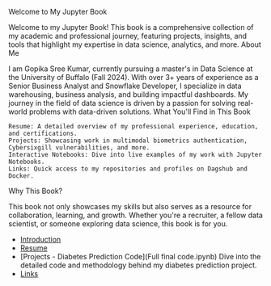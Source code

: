 Welcome to My Jupyter Book

Welcome to my Jupyter Book! This book is a comprehensive collection of my academic and professional journey, featuring projects, insights, and tools that highlight my expertise in data science, analytics, and more.
About Me

I am Gopika Sree Kumar, currently pursuing a master's in Data Science at the University of Buffalo (Fall 2024). With over 3+ years of experience as a Senior Business Analyst and Snowflake Developer, I specialize in data warehousing, business analysis, and building impactful dashboards. My journey in the field of data science is driven by a passion for solving real-world problems with data-driven solutions.
What You'll Find in This Book

    Resume: A detailed overview of my professional experience, education, and certifications.
    Projects: Showcasing work in multimodal biometrics authentication, Cybersixgill vulnerabilities, and more.
    Interactive Notebooks: Dive into live examples of my work with Jupyter Notebooks.
    Links: Quick access to my repositories and profiles on Dagshub and Docker.

Why This Book?

This book not only showcases my skills but also serves as a resource for collaboration, learning, and growth. Whether you're a recruiter, a fellow data scientist, or someone exploring data science, this book is for you.
- [Introduction](intro.md)
- [Resume](resume.md)
- [Projects - Diabetes Prediction Code](Full final code.ipynb)
    Dive into the detailed code and methodology behind my diabetes prediction project.
- [Links](links.md)
